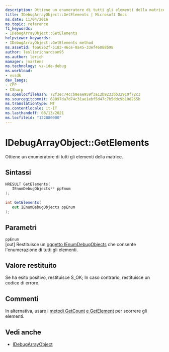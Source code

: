 ```yaml
---
description: Ottiene un enumeratore di tutti gli elementi della matrice.
title: IDebugArrayObject::GetElements | Microsoft Docs
ms.date: 11/04/2016
ms.topic: reference
f1_keywords:
- IDebugArrayObject::GetElements
helpviewer_keywords:
- IDebugArrayObject::GetElements method
ms.assetid: f6a6262f-5183-46ce-8a45-33ef46088b98
author: leslierichardson95
ms.author: lerich
manager: jmartens
ms.technology: vs-ide-debug
ms.workload:
- vssdk
dev_langs:
- CPP
- CSharp
ms.openlocfilehash: 72f3ec74ccb8eae959f3a12b9233bb329c0f72c3
ms.sourcegitcommit: 68897da7d74c31ae1ebf5d47c7b5ddc9b108265b
ms.translationtype: MT
ms.contentlocale: it-IT
ms.lasthandoff: 08/13/2021
ms.locfileid: "122080000"
---
```

# <a name="idebugarrayobjectgetelements"></a>IDebugArrayObject::GetElements
Ottiene un enumeratore di tutti gli elementi della matrice.

## <a name="syntax"></a>Sintassi

```cpp
HRESULT GetElements( 
   IEnumDebugObjects** ppEnum
);
```

```csharp
int GetElements(
   out IEnumDebugObjects ppEnum
);
```

## <a name="parameters"></a>Parametri
`ppEnum`\
[out] Restituisce un [oggetto IEnumDebugObjects](../../../extensibility/debugger/reference/ienumdebugobjects.md) che consente l'enumerazione di tutti gli elementi.

## <a name="return-value"></a>Valore restituito
 Se ha esito positivo, restituisce S_OK; In caso contrario, restituisce un codice di errore.

## <a name="remarks"></a>Commenti
 In alternativa, usare i [metodi GetCount](../../../extensibility/debugger/reference/idebugarrayobject-getcount.md) [e GetElement](../../../extensibility/debugger/reference/idebugarrayobject-getelement.md) per scorrere gli elementi.

## <a name="see-also"></a>Vedi anche
- [IDebugArrayObject](../../../extensibility/debugger/reference/idebugarrayobject.md)

